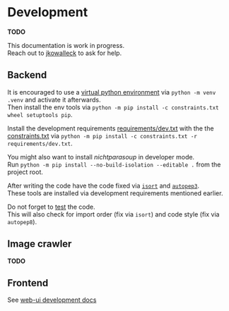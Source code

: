 # Development

**TODO**

This documentation is work in progress.   
Reach out to [jkowalleck](https://github.com/jkowalleck) to ask for help.


## Backend

It is encouraged to use a [virtual python environment](https://docs.python.org/3/library/venv.html)
via `python -m venv .venv` and activate it afterwards.  
Then install the env tools via `python -m pip install -c constraints.txt wheel setuptools pip`.

Install the development requirements [requirements/dev.txt](../../../requirements/dev.txt) 
with the the [constraints.txt](../../../constraints.txt)
via `python -m pip install -c constraints.txt -r requirements/dev.txt`.

You might also want to install _nichtparasoup_ in developer mode.  
Run `python -m pip install --no-build-isolation --editable .` from the project root.

After writing the code have the code fixed via
[`isort`](https://pypi.org/project/isort/) and
[`autopep3`](https://pypi.org/project/autopep3/).   
These tools are installed via development requirements mentioned earlier.

Do not forget to [test](testing.md) the code.  
This will also check for
import order (fix via `isort`) and
code style (fix via `autopep8`).

## Image crawler

**TODO**


## Frontend

See [web-ui development docs](../web-ui/index.md)
